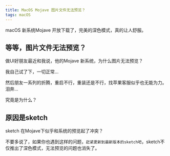 ```yaml
---
title: MacOS Mojave 图片文件无法预览？
tags: macOS
---
```

macOS 新系统Mojave 开放下载了，完美的深色模式，真的让人舒服。

## 等等，图片文件无法预览？

做UI好朋友最近和我说，他的Mojave 新系统，为什么图片无法预览？

我自己试了下，一切正常...

然后朋友一系列的折腾，重启不行，重装还是不行，找苹果客服似乎也无能为力。泪奔...

究竟是为什么？

## 原因是sketch

sketch 在Mojave下似乎和系统的预览起了冲突？

不要多说了，如果你也遇到这样的问题，`赶紧更新到最新版本的sketch吧`，sketch不仅推出了深色模式，无法预览的问题也消失了。


